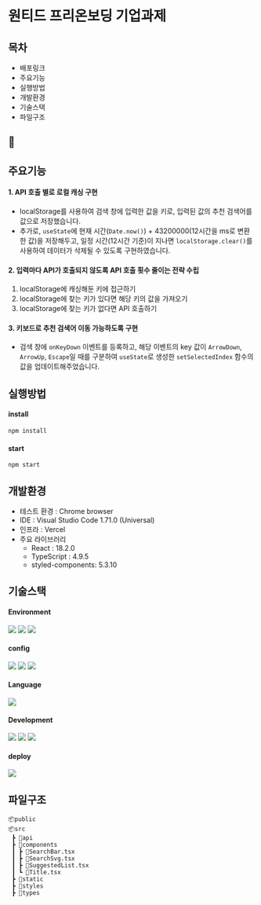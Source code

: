 # 원티드 프리온보딩 기업과제

## 목차

- 배포링크
- 주요기능
- 실행방법
- 개발환경
- 기술스택
- 파일구조

## 🔗 

## 주요기능

#### 1. API 호출 별로 로컬 캐싱 구현

- localStorage를 사용하여 검색 창에 입력한 값을 키로, 입력된 값의 추천 검색어를 값으로 저장했습니다.
- 추가로, `useState`에 현재 시간(`Date.now()`) + 43200000(12시간을 ms로 변환한 값)을 저장해두고,
  일정 시간(12시간 기준)이 지나면 `localStorage.clear()`를 사용하여 데이터가 삭제될 수 있도록 구현하였습니다.

#### 2. 입력마다 API가 호출되지 않도록 API 호출 횟수 줄이는 전략 수립

1. localStorage에 캐싱해둔 키에 접근하기
2. localStorage에 찾는 키가 있다면 해당 키의 값을 가져오기
3. localStorage에 찾는 키가 없다면 API 호출하기

#### 3. 키보드로 추천 검색어 이동 가능하도록 구현

- 검색 창에 `onKeyDown` 이벤트를 등록하고, 해당 이벤트의 key 값이 `ArrowDown`, `ArrowUp`, `Escape`일 때를 구분하여 `useState`로 생성한 `setSelectedIndex` 함수의 값을 업데이트해주었습니다.

## 실행방법

#### install

```
npm install
```

#### start

```
npm start
```

## 개발환경

- 테스트 환경 : Chrome browser
- IDE : Visual Studio Code 1.71.0 (Universal)
- 인프라 : Vercel
- 주요 라이브러리
  - React : 18.2.0
  - TypeScript : 4.9.5
  - styled-components: 5.3.10

## 기술스택

#### Environment

<code><img src="https://img.shields.io/badge/Git-F05032?style=for-the-badge&logo=git&logoColor=white"></code>
<code><img src="https://img.shields.io/badge/Github-181717?style=for-the-badge&logo=github&logoColor=white"></code>
<code><img src="https://img.shields.io/badge/VScode-007ACC?style=for-the-badge&logo=vscode&logoColor=white"></code>

#### config

<code><img src="https://img.shields.io/badge/npm-CB3837?style=for-the-badge&logo=npm&logoColor=white"></code>
<code><img src="https://img.shields.io/badge/Eslint-4B32C3?style=for-the-badge&logo=eslint&logoColor=white"></code>
<code><img src="https://img.shields.io/badge/prettier-F7B93E?style=for-the-badge&logo=prettier&logoColor=white"></code>

#### Language

<code><img src="https://img.shields.io/badge/TypeScript-3178C6?style=for-the-badge&logo=typescript&logoColor=white"></code>

#### Development

<code><img src="https://img.shields.io/badge/react-61DAFB?style=for-the-badge&logo=react&logoColor=white"></code>
<code><img src="https://img.shields.io/badge/styled components-DB7093?style=for-the-badge&logo=styled-components&logoColor=white"/></code>
<code><img src="https://img.shields.io/badge/Axios-5A29E4?style=for-the-badge&logo=Axios&logoColor=white"/></code>

#### deploy

<code><img src="https://img.shields.io/badge/vercel-000000?style=for-the-badge&logo=Axios&logoColor=white"/></code>

## 파일구조

```
📦public
📦src
 ┣ 📂api
 ┣ 📂components
 ┃ ┣ 📜SearchBar.tsx
 ┃ ┣ 📜SearchSvg.tsx
 ┃ ┣ 📜SuggestedList.tsx
 ┃ ┗ 📜Title.tsx
 ┣ 📂static
 ┣ 📂styles
 ┣ 📂types
```
